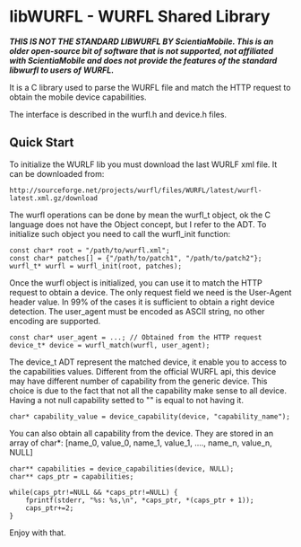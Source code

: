 libWURFL - WURFL Shared Library
==============================
**_THIS IS NOT THE STANDARD LIBWURFL BY ScientiaMobile.
This is an older open-source bit of software that is not supported, not affiliated with ScientiaMobile and does not provide the features of the standard libwurfl to users of WURFL._**

It is a C library used to parse the WURFL file and match the
HTTP request to obtain the mobile device capabilities.

The interface is described in the wurfl.h and device.h files.

Quick Start
-----------
To initialize the WURLF lib you must download the last WURLF xml file. 
It can be downloaded from:
    
    http://sourceforge.net/projects/wurfl/files/WURFL/latest/wurfl-latest.xml.gz/download

The wurfl operations can be done by mean the wurfl_t object, ok the C language 
does not have the Object concept, but I refer to the ADT. To initialize such 
object you need to call the wurfl_init function:

    const char* root = "/path/to/wurfl.xml";
    const char* patches[] = {"/path/to/patch1", "/path/to/patch2"};
    wurfl_t* wurfl = wurfl_init(root, patches);

Once the wurfl object is initialized, you can use it to match the HTTP request to 
obtain a device. The only request field we need is the User-Agent header value.
In 99% of the cases it is sufficient to obtain a right device detection. The 
user_agent must be encoded as ASCII string, no other encoding are supported.

    const char* user_agent = ...; // Obtained from the HTTP request
    device_t* device = wurfl_match(wurfl, user_agent);

The device_t ADT represent the matched device, it enable you to access to the 
capabilities values. Different from the official WURFL api, this device may
have different number of capability from the generic device. This choice is due
to the fact that not all the capability make sense to all device. Having a not
null capability setted to "" is equal to not having it.

    char* capability_value = device_capability(device, "capability_name");

You can also obtain all capability from the device. They are stored in an array
of char*: [name_0, value_0, name_1, value_1, ...., name_n, value_n, NULL]

    char** capabilities = device_capabilities(device, NULL);
    char** caps_ptr = capabilities;
	
    while(caps_ptr!=NULL && *caps_ptr!=NULL) {
        fprintf(stderr, "%s: %s,\n", *caps_ptr, *(caps_ptr + 1));
        caps_ptr+=2;
    }
    
Enjoy with that.
